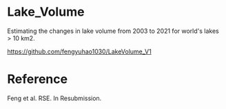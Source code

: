 # Lake_Volume

Estimating the changes in lake volume from 2003 to 2021 for world's lakes > 10 km2.

https://github.com/fengyuhao1030/LakeVolume_V1

# Reference <br/>
Feng et al. RSE. In Resubmission.

